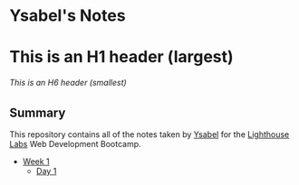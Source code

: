 # Ysabel's Notes

# This is an H1 header (largest)
###### This is an H6 header (smallest)

## Summary 

This repository contains all of the notes taken by [Ysabel](https://github.com/ysabelgarcia10) for the [Lighthouse Labs](https://www.lighthouselabs.ca/) Web Development Bootcamp.

* [Week 1](/Week_1)
  * [Day 1](/Week_1/Day_1)

